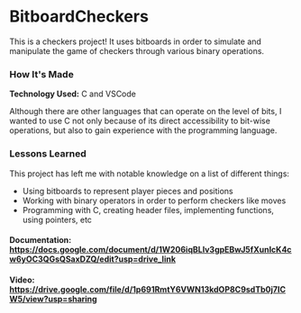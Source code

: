 # BitboardCheckers
This is a checkers project! It uses bitboards in order to simulate and manipulate the game of checkers through various binary operations.

### How It's Made
**Technology Used:** C and VSCode

Although there are other languages that can operate on the level of bits, I wanted to use C not only because of its direct accessibility to bit-wise operations, but also to gain experience with the programming language.

### Lessons Learned
This project has left me with notable knowledge on a list of different things:
- Using bitboards to represent player pieces and positions
- Working with binary operators in order to perform checkers like moves
- Programming with C, creating header files, implementing functions, using pointers, etc

#### Documentation: https://docs.google.com/document/d/1W206iqBLIv3gpEBwJ5fXunIcK4cw6yOC3QGsQSaxDZQ/edit?usp=drive_link
#### Video: https://drive.google.com/file/d/1p691RmtY6VWN13kdOP8C9sdTb0j7ICW5/view?usp=sharing
